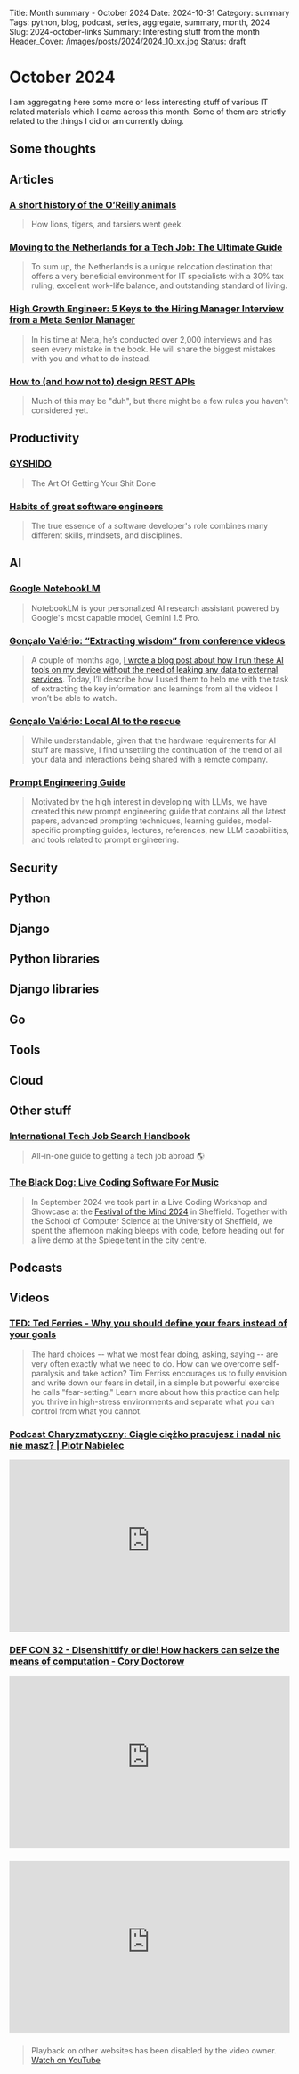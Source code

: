 Title: Month summary - October 2024
Date: 2024-10-31
Category: summary
Tags: python, blog, podcast, series, aggregate, summary, month, 2024
Slug: 2024-october-links
Summary: Interesting stuff from the month
Header_Cover: /images/posts/2024/2024_10_xx.jpg
Status: draft

# October 2024

I am aggregating here some more or less interesting stuff of various IT related materials which I came across this month.
Some of them are strictly related to the things I did or am currently doing.

## Some thoughts

## Articles

### [A short history of the O’Reilly animals](https://www.oreilly.com/content/a-short-history-of-the-oreilly-animals/)

> How lions, tigers, and tarsiers went geek.

### [Moving to the Netherlands for a Tech Job: The Ultimate Guide](https://relocate.me/blog/job-relocation/moving-to-the-netherlands-for-a-tech-job/)

> To sum up, the Netherlands is a unique relocation destination that offers a very beneficial environment for IT specialists with a 30% tax ruling, excellent work-life balance, and outstanding standard of living.

### [High Growth Engineer: 5 Keys to the Hiring Manager Interview from a Meta Senior Manager](https://read.highgrowthengineer.com/p/5-keys-to-the-hiring-manager-interview)

> In his time at Meta, he’s conducted over 2,000 interviews and has seen every mistake in the book. He will share the biggest mistakes with you and what to do instead.

### [How to (and how not to) design REST APIs](<https://github.com/stickfigure/blog/wiki/How-to-(and-how-not-to)-design-REST-APIs>)

> Much of this may be "duh", but there might be a few rules you haven't considered yet.

## Productivity

### [GYSHIDO](https://gyshido.com/)

> The Art Of Getting Your Shit Done

### [Habits of great software engineers](https://vadimkravcenko.com/shorts/habits-of-great-software-engineers/)

> The true essence of a software developer's role combines many different skills, mindsets, and disciplines.

## AI

### [Google NotebookLM](https://notebooklm.google/)

> NotebookLM is your personalized AI research assistant powered by Google's most capable model, Gemini 1.5 Pro.

### [Gonçalo Valério: “Extracting wisdom” from conference videos](https://blog.ovalerio.net/archives/2900)

> A couple of months ago, [I wrote a blog post about how I run these AI tools on my device without the need of leaking any data to external services](https://blog.ovalerio.net/archives/2825).
> Today, I’ll describe how I used them to help me with the task of extracting the key information and learnings from all the videos I won’t be able to watch.

### [Gonçalo Valério: Local AI to the rescue](https://blog.ovalerio.net/archives/2825)

> While understandable, given that the hardware requirements for AI stuff are massive, I find unsettling the continuation of the trend of all your data and interactions being shared with a remote company.

### [Prompt Engineering Guide](https://www.promptingguide.ai/)

> Motivated by the high interest in developing with LLMs, we have created this new prompt engineering guide that contains all the latest papers, advanced prompting techniques, learning guides, model-specific prompting guides, lectures, references, new LLM capabilities, and tools related to prompt engineering.

## Security

## Python

## Django

## Python libraries

## Django libraries

## Go

## Tools

## Cloud

## Other stuff

### [International Tech Job Search Handbook](https://github.com/AndrewStetsenko/tech-jobs-with-relocation)

> All-in-one guide to getting a tech job abroad 🌎

### [The Black Dog: Live Coding Software For Music](https://www.theblackdogma.com/2024/09/live-coding-software-for-music/)

> In September 2024 we took part in a Live Coding Workshop and Showcase at the [Festival of the Mind 2024](https://festivalofthemind.sheffield.ac.uk/2024/) in Sheffield.
> Together with the School of Computer Science at the University of Sheffield, we spent the afternoon making bleeps with code, before heading out for a live demo at the Spiegeltent in the city centre.

## Podcasts

## Videos

### [TED: Ted Ferries - Why you should define your fears instead of your goals](https://www.ted.com/talks/tim_ferriss_why_you_should_define_your_fears_instead_of_your_goals/)

> The hard choices -- what we most fear doing, asking, saying -- are very often exactly what we need to do.
> How can we overcome self-paralysis and take action?
> Tim Ferriss encourages us to fully envision and write down our fears in detail, in a simple but powerful exercise he calls "fear-setting."
> Learn more about how this practice can help you thrive in high-stress environments and separate what you can control from what you cannot.

### [Podcast Charyzmatyczny:  Ciągle ciężko pracujesz i nadal nic nie masz? | Piotr Nabielec](https://www.youtube.com/watch?v=VKynJ6ZtLsY)

<div class="videoWrapper" style="height:0; padding-bottom:56.25%; padding-top:25px; position:relative" height="0">
    <iframe style="position:absolute; top:0; width:100%" height="100%" width="100%" src="https://www.youtube-nocookie.com/embed/VKynJ6ZtLsY" frameborder="0" allow="accelerometer; autoplay; encrypted-media; gyroscope; picture-in-picture" allowfullscreen></iframe>
</div>

### [DEF CON 32 - Disenshittify or die! How hackers can seize the means of computation - Cory Doctorow](https://www.youtube.com/watch?v=4EmstuO0Em8)

<div class="videoWrapper" style="height:0; padding-bottom:56.25%; padding-top:25px; position:relative" height="0">
    <iframe style="position:absolute; top:0; width:100%" height="100%" width="100%" src="https://www.youtube-nocookie.com/embed/4EmstuO0Em8" frameborder="0" allow="accelerometer; autoplay; encrypted-media; gyroscope; picture-in-picture" allowfullscreen></iframe>
</div>

### [](https://www.youtube.com/watch?v=VIDEO_ID)

<div class="videoWrapper" style="height:0; padding-bottom:56.25%; padding-top:25px; position:relative" height="0">
    <iframe style="position:absolute; top:0; width:100%" height="100%" width="100%" src="https://www.youtube-nocookie.com/embed/VIDEO_ID" frameborder="0" allow="accelerometer; autoplay; encrypted-media; gyroscope; picture-in-picture" allowfullscreen></iframe>
</div>

### [](https://www.youtube.com/watch?v=VIDEO_ID)

> Playback on other websites has been disabled by the video owner. [Watch on YouTube](https://www.youtube.com/watch?v=VIDEO_ID)
